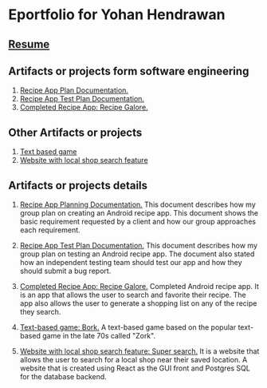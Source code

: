 # Eportfolio for Yohan Hendrawan
## [Resume](https://github.com/centuryorder/Eportfolio/blob/master/Resume)
## Artifacts or projects form software engineering
1. [Recipe App Plan Documentation.](https://docs.google.com/document/d/1x-oBQozXc0KV2VCZILPoJpBXemT-pWt7Lr9LIIoeOBU/edit?usp=sharing)
2. [Recipe App Test Plan Documentation.](https://docs.google.com/document/d/1x-oBQozXc0KV2VCZILPoJpBXemT-pWt7Lr9LIIoeOBU/edit?usp=sharing)
3. [Completed Recipe App: Recipe Galore.](https://gitlab.com/Centuryorder/RecipeAndroidApp.git)
## Other Artifacts or projects
1. [Text based game](https://github.com/centuryorder/cpsc240_group2_project)
2. [Website with local shop search feature](https://gitlab.com/Centuryorder/supersearch.git)
## Artifacts or projects details
1. [Recipe App Planning Documentation.](https://docs.google.com/document/d/1x-oBQozXc0KV2VCZILPoJpBXemT-pWt7Lr9LIIoeOBU/edit)
   This document describes how my group plan on creating an Android recipe app. This document shows the basic requirement requested by a     client and how our group approaches each requirement.
   
2. [Recipe App Test Plan Documentation.](https://docs.google.com/document/d/1K8aK00TtRqugdUm1JNZ9M00WNMPXNvQ6ghaE-ZjUbAk/edit)
    This document describes how my group plan on testing an Android recipe app. The document also stated how an independent testing team      should test our app and how they should submit a bug report.
    
3. [Completed Recipe App: Recipe Galore.](https://gitlab.com/Centuryorder/RecipeAndroidApp.git)
     Completed Android recipe app. It is an app that allows the user to search and favorite their recipe. The app also allows the user to       generate a shopping list on any of the recipe they search.

4. [Text-based game: Bork.](https://github.com/centuryorder/cpsc240_group2_project)
    A text-based game based on the popular text-based game in the late 70s called "Zork".
  

5. [Website with local shop search feature: Super search.](https://gitlab.com/Centuryorder/supersearch.git)
   It is a website that allows the user to search for a local shop near their saved location. A website that is created using React as the   GUI front and Postgres SQL for the database backend.

